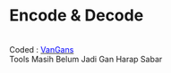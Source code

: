 # Encode & Decode
<br>
Coded : <a href='https://facebook.com/irfanarekporjo' target='_blank'><font color=blue>VanGans</font></a>
<br>
Tools Masih Belum Jadi Gan Harap Sabar
